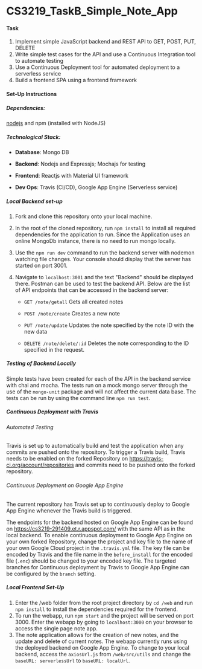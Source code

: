 # CS3219_TaskB_Simple_Note_App
#### Task

1. Implement simple JavaScript backend and REST API to GET, POST, PUT, DELETE
2. Write simple test cases for the API and use a Continuous Integration tool to automate testing
3. Use a Continuous Deployment tool for automated deployment to a serverless service
4. Build a frontend SPA using a frontend framework

#### Set-Up Instructions

##### Dependencies:

[nodejs](https://nodejs.org/en/download/)  and npm (installed with NodeJS)

##### Technological Stack:

- **Database**: Mongo DB

- **Backend**: Nodejs and Expressjs; Mochajs for testing
- **Frontend**: Reactjs with Material UI framework
- **Dev Ops**: Travis (CI/CD), Google App Engine (Serverless service)

##### Local Backend set-up

1. Fork and clone this repository onto your local machine.

2. In the root of the cloned repository, run `npm install` to install all required dependencies for the application to run. Since the Application uses an online MongoDb instance, there is no need to run mongo locally.

3. Use the `npm run dev` command to run the backend server with nodemon watching file changes. Your console should display that the server has started on port 3001.

4. Navigate to `localhost:3001` and the text "Backend" should be displayed there. Postman can be used to test the backend API. Below are the list of API endpoints that can be accessed in the backend server:

   - `GET /note/getall` Gets all created notes
   

   - `POST /note/create` Creates a new note


   - `PUT /note/update` Updates the note specified by the note ID with the new data


   - `DELETE /note/delete/:id` Deletes the note corresponding to the ID specified in the request.


##### Testing of Backend Locally

Simple tests have been created for each of the API in the backend service with chai and mocha. The tests run on a mock mongo server through the use of the `mongo-unit` package and will not affect the current data base. The tests can be run by using the command line `npm run test`.

##### Continuous Deployment with Travis

###### Automated Testing

Travis is set up to automatically build and test the application when any commits are pushed onto the repository. To trigger a Travis build, Travis needs to be enabled on the forked Repository on https://travis-ci.org/account/repositories and commits need to be pushed onto the forked repository. 

###### Continuous Deployment on Google App Engine

The current repository has Travis set up to continuously deploy to Google App Engine whenever the Travis build is triggered. 

The endpoints for the backend hosted on Google App Engine can be found on https://cs3219-291409.et.r.appspot.com/ with the same API as in the local backend. To enable continuous deployment to Google App Engine on your own forked Repository, change the project and key file to the name of your own Google Cloud project in the `.travis.yml` file. The key file can be encoded by Travis and the file name in the `before_install` for the encoded file (`.enc`) should be changed to your encoded key file. The targeted branches for Continuous deployment by Travis to Google App Engine can be configured by the `branch` setting.

#####  Local Frontend Set-Up

1. Enter the /web folder from the root project directory by `cd /web` and run `npm install` to install the dependencies required for the frontend. 
2. To run the webapp, run `npm start` and the project will be served on port 3000. Enter the webapp by going to `localhost:3000` on your browser to access the single page note app.
3. The note application allows for the creation of new notes, and the update and delete of current notes. The webapp currently runs using the deployed backend on Google App Engine. To change to your local backend, access the `axiosUrl.js` from `/web/src/utils` and change the `baseURL: serverlessUrl` to `baseURL: localUrl`. 

